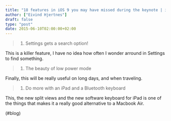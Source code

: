 ```yaml
---
title: "18 features in iOS 9 you may have missed during the keynote | iMore"
author: ["Eivind Hjertnes"]
draft: false
type: "post"
date: 2015-06-10T02:00:00+02:00
---
```


>
>
> 1.  Settings gets a search option!

This is a killer feature, I have no idea how often I wonder arround in
Settings to find something.

>
>
> 1.  The beauty of low power mode

Finally, this will be really useful on long days, and when traveling.

>
>
> 1.  Do more with an iPad and a Bluetooth keyboard

This, the new split views and the new software keyboard for iPad is one
of the things that makes it a really good alternative to a Macbook Air.

(#blog)
